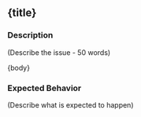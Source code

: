 ## {title}

### Description

(Describe the issue - 50 words)

{body}

### Expected Behavior

(Describe what is expected to happen)

